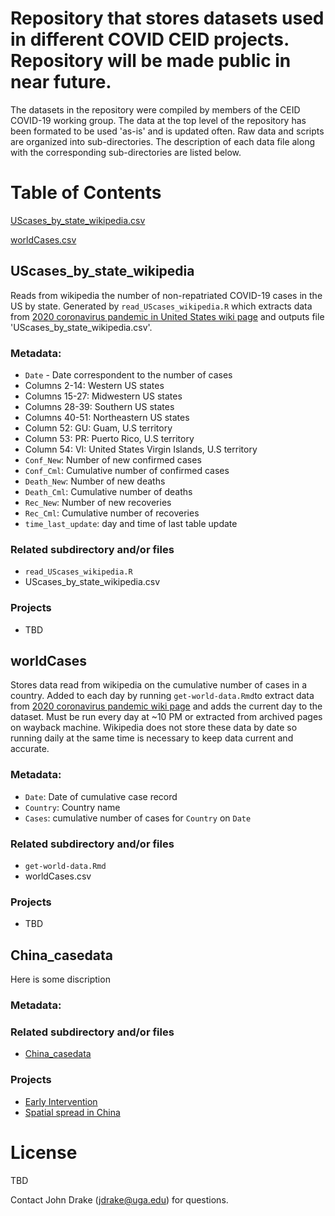 
Repository that stores datasets used in different COVID CEID projects. Repository will be made public in near future.  
=======
The datasets in the repository were compiled by members of the CEID COVID-19 working group. The data at the top level of the repository has been formated to be used 'as-is' and is updated often. Raw data and scripts are organized into sub-directories. The description of each data file along with the corresponding sub-directories are listed below.   

# Table of Contents

[UScases_by_state_wikipedia.csv](#uscases_by_state_wikipedia)

[worldCases.csv](#worldcases)

## UScases_by_state_wikipedia

Reads from wikipedia the number of non-repatriated COVID-19 cases in the US by state. Generated by `read_UScases_wikipedia.R` which extracts data from [2020 coronavirus pandemic in United States wiki page](https://en.wikipedia.org/wiki/2020_coronavirus_pandemic_in_the_United_States) and outputs file 'UScases_by_state_wikipedia.csv'.

### Metadata:
- `Date` - Date correspondent to the number of cases
- Columns 2-14: Western US states
- Columns 15-27: Midwestern US states
- Columns 28-39: Southern US states
- Columns 40-51: Northeastern US states
- Column 52: GU: Guam, U.S territory
- Column 53: PR: Puerto Rico, U.S territory
- Column 54: VI: United States Virgin Islands, U.S territory
- `Conf_New`: Number of new confirmed cases 
- `Conf_Cml`: Cumulative number of confirmed cases
- `Death_New`: Number of new deaths
- `Death_Cml`: Cumulative number of deaths
- `Rec_New`: Number of new recoveries
- `Rec_Cml`: Cumulative number of recoveries
- `time_last_update`: day and time of last table update

### Related subdirectory and/or files
- `read_UScases_wikipedia.R`
- UScases_by_state_wikipedia.csv

### Projects
- TBD

## worldCases
Stores data read from wikipedia on the cumulative number of cases in a country. Added to each day by running `get-world-data.Rmd`to
extract data from [2020 coronavirus pandemic wiki page](https://en.wikipedia.org/wiki/2019%E2%80%9320_coronavirus_pandemic) and adds the current day to the dataset. Must be run every day at ~10 PM or extracted from archived pages on wayback machine. Wikipedia does not store these data by date so running daily at the same time is necessary to keep data current and accurate.

### Metadata: 
 - `Date`: Date of cumulative case record
 - `Country`: Country name
 - `Cases`: cumulative number of cases for `Country` on `Date`

### Related subdirectory and/or files
- `get-world-data.Rmd`
- worldCases.csv

### Projects
- TBD

## China_casedata
Here is some discription


### Metadata: 


### Related subdirectory and/or files
- [China_casedata](https://github.com/CEIDatUGA/COVID-19-DATA/tree/master/China_casedata)

### Projects

 - [Early Intervention](https://github.com/CEIDatUGA/ncov-early-intervention)
 - [Spatial spread in China](https://github.com/CEIDatUGA/CoronavirusSpatial)
 
# License 
TBD

Contact John Drake (jdrake@uga.edu) for questions. 

